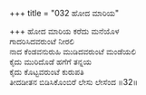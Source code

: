 +++
title = "032 ಹೋದ ಮಾರಿಯ"

+++
ಹೋದ ಮಾರಿಯ ಕರೆದು ಮನೆಯೊಳ  
ಗಾದರಿಸಿದವರುಂಟೆ ನೀರಲಿ  
ನಾದ ಕೆಂಡವನುರುಹಿ ಮುಡಿದವರುಂಟೆ ಮಂಡೆಯಲಿ   
ಕೈದು ಮುರಿದೊಡೆ ಹಗೆಗೆ ತನ್ನಯ  
ಕೈದು ಕೊಟ್ಟವರುಂಟೆ ಕುರುಪತಿ  
ತೀದಡೀತನ ಬಿಡಿಸಿಕೊಂಬಿರೆ ಲೇಸು ಲೇಸೆಂದ      ॥32॥